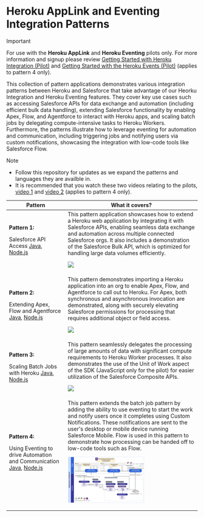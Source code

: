 # Heroku AppLink and Eventing Integration Patterns

> [!IMPORTANT]
> For use with the **Heroku AppLink** and **Heroku Eventing** pilots only. For more information and signup please review [Getting Started with Heroku Integration (Pilot)](https://devcenter.heroku.com/articles/getting-started-heroku-integration) and [Getting Started with the Heroku Events (Pilot)](https://devcenter.heroku.com/articles/getting-started-heroku-events) (applies to pattern 4 only).

This collection of pattern applications demonstrates various integration patterns between Heroku and Salesforce that take advantage of our Heorku Integration and Heroku Eventing features.  They cover key use cases such as accessing Salesforce APIs for data exchange and automation (including efficient bulk data handling), extending Salesforce functionality by enabling Apex, Flow, and Agentforce to interact with Heroku apps, and scaling batch jobs by delegating compute-intensive tasks to Heroku Workers.  Furthermore, the patterns illustrate how to leverage eventing for automation and communication, including triggering jobs and notifying users via custom notifications, showcasing the integration with low-code tools like Salesforce Flow.

> [!NOTE]
> - Follow this repository for updates as we expand the patterns and languages they are availble in.
> - It is recommended that you watch these two videos relating to the pilots, [video 1](https://www.youtube.com/watch?v=T5kOGNuTCLE) and [video 2](https://www.youtube.com/watch?v=Pvg1m295WA8) (applies to pattern 4 only). 

| Pattern | What it covers? |
| ------ | --------------- |
| **Pattern 1:**<p/>Salesforce API Access [Java](https://github.com/heroku-examples/heroku-integration-pattern-api-access-java), [Node.js](https://github.com/heroku-examples/heroku-integration-pattern-api-access-nodejs) | This pattern application showcases how to extend a Heroku web application by integrating it with Salesforce APIs, enabling seamless data exchange and automation across multiple connected Salesforce orgs. It also includes a demonstration of the Salesforce Bulk API, which is optimized for handling large data volumes efficiently. <p/><p/><img src="https://github.com/heroku-examples/heroku-integration-pattern-api-access-java/raw/main/images/index.jpg" width="60%">
| **Pattern 2:**<p/> Extending Apex, Flow and Agentforce [Java](https://github.com/heroku-examples/heroku-integration-pattern-org-action-java), [Node.js](https://github.com/heroku-examples/heroku-integration-pattern-org-action-nodejs) | This pattern demonstrates importing a Heroku application into an org to enable Apex, Flow, and Agentforce to call out to Heroku. For Apex, both synchronous and asynchronous invocation are demonstrated, along with securely elevating Salesforce permissions for processing that requires additional object or field access. <p/><p/><img src="https://github.com/heroku-examples/heroku-integration-pattern-org-action-java/raw/main/images/overview.jpg" width="60%">|
| **Pattern 3:**<p/>Scaling Batch Jobs with Heroku [Java](https://github.com/heroku-examples/heroku-integration-pattern-org-job-java), [Node.js](https://github.com/heroku-examples/heroku-integration-pattern-org-job-nodejs) | This pattern seamlessly delegates the processing of large amounts of data with significant compute requirements to Heroku Worker processes. It also demonstrates the use of the Unit of Work aspect of the SDK (JavaScript only for the pilot) for easier utilization of the Salesforce Composite APIs. <p/><p/><img src="https://github.com/heroku-examples/heroku-integration-pattern-org-job-java/raw/main/images/arch.jpg" width="60%"> |
| **Pattern 4:**<p/>Using Eventing to drive Automation and Communication [Java](https://github.com/heroku-examples/heroku-integration-pattern-eventing-java), [Node.js](https://github.com/heroku-examples/heroku-integration-pattern-eventing-nodejs) | This pattern extends the batch job pattern by adding the ability to use eventing to start the work and notify users once it completes using Custom Notifications. These notifications are sent to the user's desktop or mobile device running Salesforce Mobile. Flow is used in this pattern to demonstrate how processing can be handed off to low-code tools such as Flow. <p/><p/><img src="https://github.com/heroku-examples/heroku-integration-pattern-eventing-java/raw/main/images/arch.jpg" width="60%"> |
